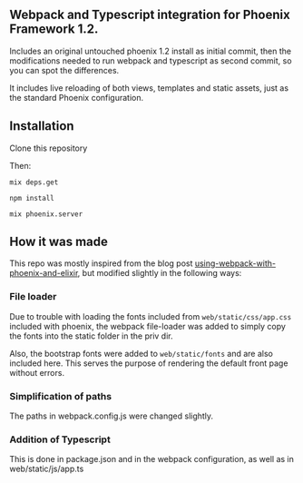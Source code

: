 ## Webpack and Typescript integration for Phoenix Framework 1.2.

Includes an original untouched phoenix 1.2 install as initial commit, then the modifications needed to run webpack and typescript as second commit, so you can spot the differences.

It includes live reloading of both views, templates and static assets, just as the standard Phoenix configuration.

## Installation

Clone this repository

Then:

    mix deps.get

    npm install

    mix phoenix.server

## How it was made

This repo was mostly inspired from the blog post [using-webpack-with-phoenix-and-elixir](http://matthewlehner.net/using-webpack-with-phoenix-and-elixir/), but modified slightly in the following ways:


### File loader

Due to trouble with loading the fonts included from ```web/static/css/app.css``` included with phoenix, the webpack file-loader was added to simply copy the fonts into the static folder in the priv dir.

Also, the bootstrap fonts were added to ```web/static/fonts``` and are also included here. This serves the purpose of rendering the default front page without errors.

### Simplification of paths

The paths in webpack.config.js were changed slightly.

### Addition of Typescript

This is done in package.json and in the webpack configuration, as well as in web/static/js/app.ts